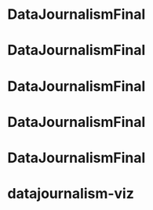 # DataJournalismFinal
# DataJournalismFinal
# DataJournalismFinal
# DataJournalismFinal
# DataJournalismFinal
# datajournalism-viz

